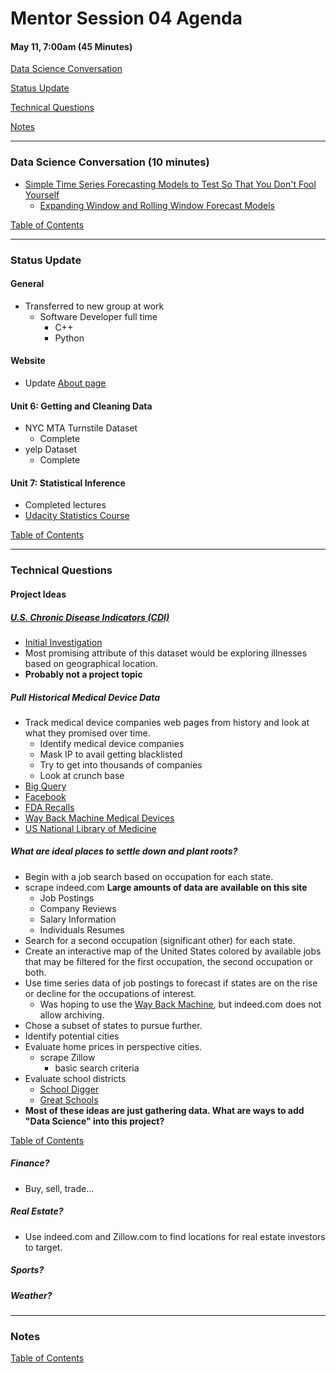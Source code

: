 # Mentor Session 04 Agenda

#### May 11, 7:00am (45 Minutes)


[Data Science Conversation](#ds_converstation)

[Status Update](#status_update)

[Technical Questions](#technical_questions)

[Notes](#notes)


---
### <a name="ds_conversation"></a> Data Science Conversation (10 minutes)
- [Simple Time Series Forecasting Models to Test So That You Don't Fool Yourself](http://machinelearningmastery.com/simple-time-series-forecasting-models/)
    - [Expanding Window and Rolling Window Forecast Models](https://github.com/TimothyHelton/k2datascience/blob/master/notebooks/Time_Series_Forcasting.ipynb)

[Table of Contents](#toc)


---
### <a name="status_update"></a> Status Update
#### General
- Transferred to new group at work
    - Software Developer full time
        - C++
        - Python
        
#### Website
- Update [About page](https://timothyhelton.github.io/about.html)

#### Unit 6: Getting and Cleaning Data
- NYC MTA Turnstile Dataset
    - Complete
- yelp Dataset
    - Complete

#### Unit 7: Statistical Inference
- Completed lectures
- [Udacity Statistics Course](https://classroom.udacity.com/courses/st101)

[Table of Contents](#toc)


---
### <a name="technical_questions"></a> Technical Questions 

#### Project Ideas

##### [U.S. Chronic Disease Indicators (CDI)](https://catalog.data.gov/dataset/u-s-chronic-disease-indicators-cdi-e50c9)
- [Initial Investigation](https://github.com/TimothyHelton/k2datascience/blob/master/notebooks/US_Chronic_Disease_Indicators.ipynb)
- Most promising attribute of this dataset would be exploring illnesses based 
on geographical location.
- **Probably not a project topic**

##### Pull Historical Medical Device Data
- Track medical device companies web pages from history and look at what they
promised over time.
    - Identify medical device companies
    - Mask IP to avail getting blacklisted
    - Try to get into thousands of companies
    - Look at crunch base 
- [Big Query](https://cloud.google.com/bigquery/what-is-bigquery)
- [Facebook](https://developers.facebook.com/docs/graph-api)
- [FDA Recalls](https://www.fda.gov/MedicalDevices/Safety/ListofRecalls/default.htm)
- [Way Back Machine Medical Devices](http://wayback.archive-it.org/7993/20170110233525/http://www.fda.gov/MedicalDevices/DeviceRegulationandGuidance/Databases/default.htm)
- [US National Library of Medicine](https://accessgudid.nlm.nih.gov/)

##### What are ideal places to settle down and plant roots?
- Begin with a job search based on occupation for each state.
- scrape indeed.com **Large amounts of data are available on this site**
    - Job Postings
    - Company Reviews
    - Salary Information
    - Individuals Resumes
- Search for a second occupation (significant other) for each state.
- Create an interactive map of the United States colored by available jobs 
that may be filtered for the first occupation, the second occupation or both.
- Use time series data of job postings to forecast if states are on the rise
or decline for the occupations of interest.
    - Was hoping to use the [Way Back Machine](https://web.archive.org/), but
    indeed.com does not allow archiving.
- Chose a subset of states to pursue further.
- Identify potential cities
- Evaluate home prices in perspective cities.
    - scrape Zillow
        - basic search criteria
- Evaluate school districts
    - [School Digger](https://www.schooldigger.com/)
    - [Great Schools](http://www.greatschools.org/)
- **Most of these ideas are just gathering data.  What are ways to add 
"Data Science" into this project?**
     
[Table of Contents](#toc)

##### Finance?
- Buy, sell, trade...

##### Real Estate?
- Use indeed.com and Zillow.com to find locations for real estate investors 
to target.

##### Sports?

##### Weather?

---
### <a name="notes"></a> Notes

    

[Table of Contents](#toc)

